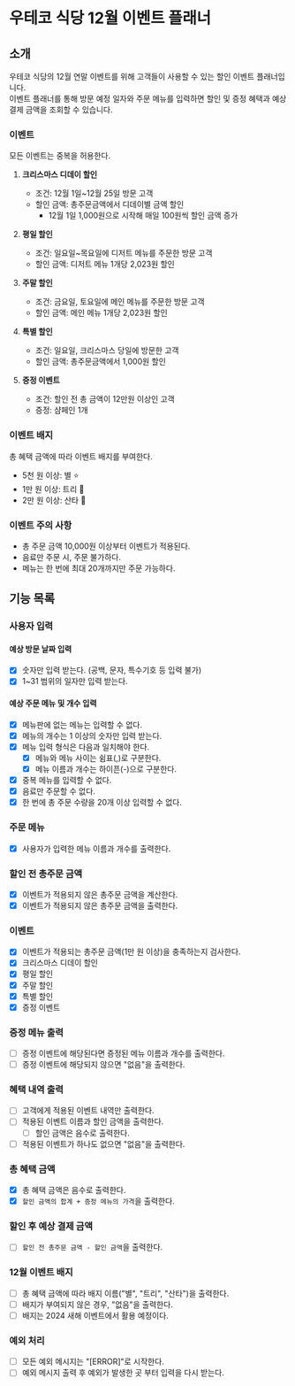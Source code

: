 # 우테코 식당 12월 이벤트 플래너

## 소개

우테코 식당의 12월 연말 이벤트를 위해 고객들이 사용할 수 있는 할인 이벤트 플래너입니다.   
이벤트 플래너를 통해 방문 예정 일자와 주문 메뉴를 입력하면 할인 및 증정 혜택과 예상 결제 금액을 조회할 수 있습니다.

### 이벤트

모든 이벤트는 중복을 허용한다.

1. **크리스마스 디데이 할인**
    - 조건: 12월 1일~12월 25일 방문 고객
    - 할인 금액: 총주문금액에서 디데이별 금액 할인
        - 12월 1일 1,000원으로 시작해 매일 100원씩 할인 금액 증가

2. **평일 할인**
    - 조건: 일요일~목요일에 디저트 메뉴를 주문한 방문 고객
    - 할인 금액: 디저트 메뉴 1개당 2,023원 할인

3. **주말 할인**
    - 조건: 금요일, 토요일에 메인 메뉴를 주문한 방문 고객
    - 할인 금액: 메인 메뉴 1개당 2,023원 할인

4. **특별 할인**
    - 조건: 일요일, 크리스마스 당일에 방문한 고객
    - 할인 금액: 총주문금액에서 1,000원 할인

5. **증정 이벤트**
    - 조건: 할인 전 총 금액이 12만원 이상인 고객
    - 증정: 샴페인 1개

### 이벤트 배지

총 혜택 금액에 따라 이벤트 배지를 부여한다.

- 5천 원 이상: 별 ⭐️
- 1만 원 이상: 트리 🎄
- 2만 원 이상: 산타 🎅

### 이벤트 주의 사항

- 총 주문 금액 10,000원 이상부터 이벤트가 적용된다.
- 음료만 주문 시, 주문 불가하다.
- 메뉴는 한 번에 최대 20개까지만 주문 가능하다.

## 기능 목록

### 사용자 입력

#### 예상 방문 날짜 입력

- [x] 숫자만 입력 받는다. (공백, 문자, 특수기호 등 입력 불가)
- [x] 1~31 범위의 일자만 입력 받는다.

#### 예상 주문 메뉴 및 개수 입력

- [x] 메뉴판에 없는 메뉴는 입력할 수 없다.
- [x] 메뉴의 개수는 1 이상의 숫자만 입력 받는다.
- [x] 메뉴 입력 형식은 다음과 일치해야 한다.
    - [x] 메뉴와 메뉴 사이는 쉼표(,)로 구분한다.
    - [x] 메뉴 이름과 개수는 하이픈(-)으로 구분한다.
- [x] 중복 메뉴를 입력할 수 없다.
- [x] 음료만 주문할 수 없다.
- [x] 한 번에 총 주문 수량을 20개 이상 입력할 수 없다.

### 주문 메뉴

- [x] 사용자가 입력한 메뉴 이름과 개수를 출력한다.

### 할인 전 총주문 금액

- [x] 이벤트가 적용되지 않은 총주문 금액을 계산한다.
- [x] 이벤트가 적용되지 않은 총주문 금액을 출력한다.

### 이벤트

- [x] 이벤트가 적용되는 총주문 금액(1만 원 이상)을 충족하는지 검사한다. 
- [x] 크리스마스 디데이 할인
- [x] 평일 할인
- [x] 주말 할인
- [x] 특별 할인
- [x] 증정 이벤트 

### 증정 메뉴 출력

- [ ] 증정 이벤트에 해당된다면 증정된 메뉴 이름과 개수를 출력한다.
- [ ] 증정 이벤트에 해당되지 않으면 "없음"을 출력한다.

### 혜택 내역 출력

- [ ] 고객에게 적용된 이벤트 내역만 출력한다.
- [ ] 적용된 이벤트 이름과 할인 금액을 출력한다.
    - [ ] 할인 금액은 음수로 출력한다.
- [ ] 적용된 이벤트가 하나도 없으면 "없음"을 출력한다.

### 총 혜택 금액

- [x] 총 혜택 금액은 음수로 출력한다.
- [x] `할인 금액의 합계 + 증정 메뉴의 가격`을 출력한다.

### 할인 후 예상 결제 금액

- [ ] `할인 전 총주문 금액 - 할인 금액`을 출력한다.

### 12월 이벤트 배지

- [ ] 총 혜택 금액에 따라 배지 이름("별", "트리", "산타")을 출력한다.
- [ ] 배지가 부여되지 않은 경우, "없음"을 출력한다.
- [ ] 배지는 2024 새해 이벤트에서 활용 예정이다.

### 예외 처리

- [ ] 모든 예외 메시지는 "[ERROR]"로 시작한다.
- [ ] 예외 메시지 출력 후 예외가 발생한 곳 부터 입력을 다시 받는다.
